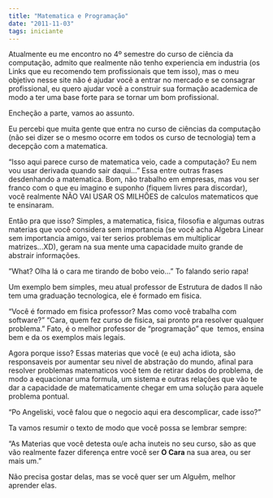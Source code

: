 ```yaml
---
title: "Matematica e Programação"
date: "2011-11-03"
tags: iniciante
---
```


Atualmente eu me encontro no 4º semestre do curso de ciência da computação, admito que realmente não tenho experiencia em industria (os Links que eu recomendo tem profissionais que tem isso), mas o meu objetivo nesse site não é ajudar você a entrar no mercado e se consagrar profissional, eu quero ajudar você a construir sua formação academica de modo a ter uma base forte para se tornar um bom profissional. 

Encheção a parte, vamos ao assunto. 

Eu percebi que muita gente que entra no curso de ciências da computação (não sei dizer se o mesmo ocorre em todos os curso de tecnologia) tem a decepção com a matematica. 

“Isso aqui parece curso de matematica veio, cade a computação? Eu nem vou usar derivada quando sair daqui...” 
Essa entre outras frases desdenhando a matematica. Bom, não trabalho em empresas, mas vou ser franco com o que eu imagino e suponho (fiquem livres para discordar), você realmente NÃO VAI USAR OS MILHÕES de calculos matematicos que te ensinaram. 

Então pra que isso? Simples, a matematica, fisica, filosofia e algumas outras materias que você considera sem importancia (se você acha Algebra Linear sem importancia amigo, vai ter serios problemas em multiplicar matrizes...XD), geram na sua mente uma capacidade muito grande de abstrair informações. 

”What? Olha lá o cara me tirando de bobo veio...” To falando serio rapa! 

Um exemplo bem simples, meu atual professor de Estrutura de dados II não tem uma graduação tecnologica, ele é formado em fisica. 

“Você é formado em fisica professor? Mas como você trabalha com software?” 
“Cara, quem fez curso de fisica, sai pronto pra resolver qualquer problema.” 
Fato, é o melhor professor de “programação” que  temos, ensina bem e da os exemplos mais legais. 

Agora porque isso? Essas materias que você (e eu) acha idiota, são responsaveis por aumentar seu nivel de abstração do mundo, afinal para resolver problemas matematicos você tem de retirar dados do problema, de modo a equacionar uma formula, um sistema e outras relações que vão te dar a capacidade de matematicamente chegar em uma solução para aquele problema pontual. 

“Po Angeliski, você falou que o negocio aqui era descomplicar, cade isso?” 

Ta vamos resumir o texto de modo que você possa se lembrar sempre: 

“As Materias que você detesta ou/e acha inuteis no seu curso, são as que vão realmente fazer diferença entre você ser **O Cara** na sua area, ou ser mais um.” 

Não precisa gostar delas, mas se você quer ser um Alguêm, melhor aprender elas.


<Signature />
